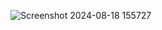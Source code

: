 ![Screenshot 2024-08-18 155727](https://github.com/user-attachments/assets/8a011d19-5655-4ffa-a161-33625a832ca9)
